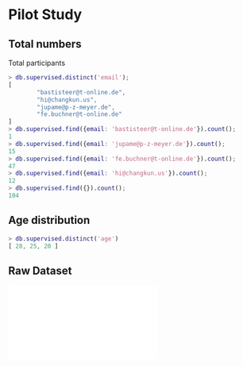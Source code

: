 # Pilot Study

## Total numbers

Total participants

```m
> db.supervised.distinct('email');
[
        "bastisteer@t-online.de",
        "hi@changkun.us",
        "jupame@p-z-meyer.de",
        "fe.buchner@t-online.de"
]
> db.supervised.find({email: 'bastisteer@t-online.de'}).count();
1
> db.supervised.find({email: 'jupame@p-z-meyer.de'}).count();
15
> db.supervised.find({email: 'fe.buchner@t-online.de'}).count();
47
> db.supervised.find({email: 'hi@changkun.us'}).count();
12
> db.supervised.find({}).count();
104
```

## Age distribution

```m
> db.supervised.distinct('age')
[ 28, 25, 20 ]
```

## Raw Dataset

![supervised.json](./supervised.json)